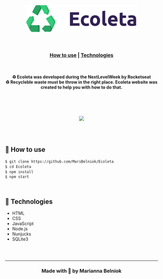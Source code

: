 <h1 align="center">
    <img src="public/icones/logo.svg">
</h1>


<br>

<h3 align="center">

[How to use](#-how-to-use) | 
[Technologies](#-technologies)

</h3>

<br>


<h4 align="center">
♻  Ecoleta was developed during the NextLevelWeek by Rocketseat
    <br>
♻  Recycleble waste must be throw in the right place. Ecoleta website was created to help you with how to do that.
</h3>

<br>


<h1 align="center">
    <img src="https://i.ibb.co/6FmN392/preview.jpg">
</h1>

<h2 align="center">
    
</h2>

<br>

##  📌 How to use

```bash
$ git clone https://github.com/MariBelniok/Ecoleta
$ cd Ecoleta
$ npm install
$ npm start
```

<br>

## 📌 Technologies

- HTML
- CSS
- JavaScript
- Node.js
- Nunjucks
- SQLite3

<br>
<br>
<hr>

<h3 align="center"> Made with 💚  by Marianna Belniok   </h3>
